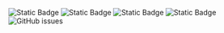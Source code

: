 ![Static Badge](https://img.shields.io/badge/blacklists-61-000000) ![Static Badge](https://img.shields.io/badge/blacklisted-2999052-cc0000) ![Static Badge](https://img.shields.io/badge/whitelisted-2254-00CC00) ![Static Badge](https://img.shields.io/badge/streaming_blacklist-28107-000000) ![GitHub issues](https://img.shields.io/github/issues/fabriziosalmi/blacklists)
